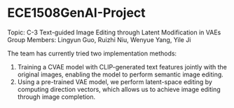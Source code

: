 # ECE1508GenAI-Project

Topic: C-3 Text-guided Image Editing through Latent Modification in VAEs 
Group Members: Lingyun Guo, Ruizhi Niu, Wenyue Yang, Yile Ji

The team has currently tried two implementation methods:
1. Training a CVAE model with CLIP-generated text features jointly with the original images, enabling the model to perform semantic image editing.
2. Using a pre-trained VAE model, we perform latent-space editing by computing direction vectors, which allows us to achieve image editing through image completion.
